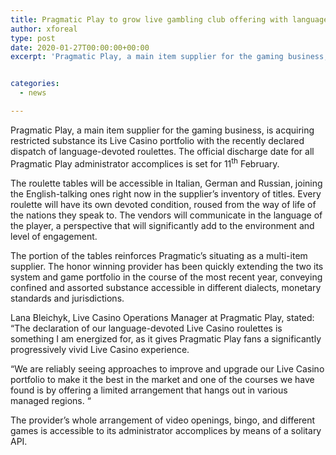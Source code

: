 ```yaml
---
title: Pragmatic Play to grow live gambling club offering with language-committed roulettes
author: xforeal 
type: post
date: 2020-01-27T00:00:00+00:00
excerpt: 'Pragmatic Play, a main item supplier for the gaming business, is getting confined substance its Live Casino portfolio with the recently reported dispatch of language-devoted roulettes '


categories:
  - news

---
```

Pragmatic Play, a main item supplier for the gaming business, is acquiring restricted substance its Live Casino portfolio with the recently declared dispatch of language-devoted roulettes. The official discharge date for all Pragmatic Play administrator accomplices is set for 11<sup>th</sup> February.

The roulette tables will be accessible in Italian, German and Russian, joining the English-talking ones right now in the supplier&rsquo;s inventory of titles. Every roulette will have its own devoted condition, roused from the way of life of the nations they speak to. The vendors will communicate in the language of the player, a perspective that will significantly add to the environment and level of engagement.

The portion of the tables reinforces Pragmatic&rsquo;s situating as a multi-item supplier. The honor winning provider has been quickly extending the two its system and game portfolio in the course of the most recent year, conveying confined and assorted substance accessible in different dialects, monetary standards and jurisdictions.

Lana Bleichyk, Live Casino Operations Manager at Pragmatic Play, stated: &ldquo;The declaration of our language-devoted Live Casino roulettes is something I am energized for, as it gives Pragmatic Play fans a significantly progressively vivid Live Casino experience.

&ldquo;We are reliably seeing approaches to improve and upgrade our Live Casino portfolio to make it the best in the market and one of the courses we have found is by offering a limited arrangement that hangs out in various managed regions. &ldquo;

The provider&rsquo;s whole arrangement of video openings, bingo, and different games is accessible to its administrator accomplices by means of a solitary API.